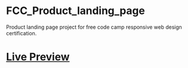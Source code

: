 # FCC_Product_landing_page
Product landing page project for free code camp responsive web design certification.
<h1><a href="https://britzdylan.github.io/FCC_Product_landing_page/">Live Preview</a></h1>
